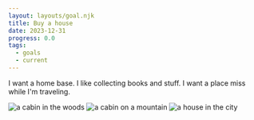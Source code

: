 ```yaml
---
layout: layouts/goal.njk
title: Buy a house
date: 2023-12-31
progress: 0.0
tags: 
  - goals
  - current
---
```


I want a home base. I like collecting books and stuff. I want a place miss while I'm traveling.

<div class="flex flex-wrap justify-evenly">
<img alt="a cabin in the woods" class="w-48 pt-4" src="/assets/images/home1.webp">
<img alt="a cabin on a mountain" class="w-48 pt-4" src="/assets/images/home2.webp">
<img alt="a house in the city" class="w-48 pt-4" src="/assets/images/house3.webp">
</div>
